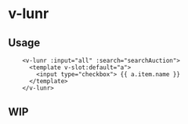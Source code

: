 # v-lunr
## Usage
```
    <v-lunr :input="all" :search="searchAuction">
      <template v-slot:default="a">
        <input type="checkbox"> {{ a.item.name }}
      </template>
    </v-lunr>
```
## WIP
